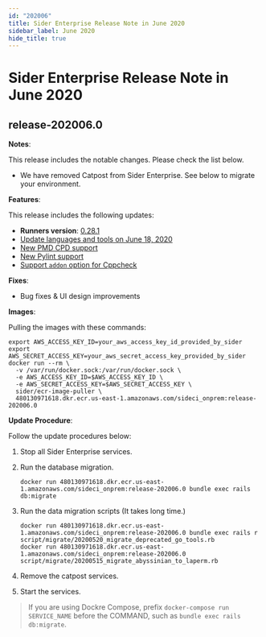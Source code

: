 ```yaml
---
id: "202006"
title: Sider Enterprise Release Note in June 2020
sidebar_label: June 2020
hide_title: true
---
```


# Sider Enterprise Release Note in June 2020

## release-202006.0

**Notes**:

This release includes the notable changes. Please check the list below.

- We have removed Catpost from Sider Enterprise. See below to migrate your environment.

**Features**:

This release includes the following updates:

- **Runners version**: [0.28.1](https://github.com/sider/runners/releases/tag/0.28.1)
- [Update languages and tools on June 18, 2020](../../news/2020.md#update-languages-and-tools-on-june-18-2020)
- [New PMD CPD support](../../news/2020.md#new-pmd-cpd-support)
- [New Pylint support](../../news/2020.md#new-pylint-support)
- [Support `addon` option for Cppcheck](../../news/2020.md#support-addon-option-for-cppcheck)

**Fixes**:

- Bug fixes & UI design improvements

**Images**:

Pulling the images with these commands:

```console
export AWS_ACCESS_KEY_ID=your_aws_access_key_id_provided_by_sider
export AWS_SECRET_ACCESS_KEY=your_aws_secret_access_key_provided_by_sider
docker run --rm \
  -v /var/run/docker.sock:/var/run/docker.sock \
  -e AWS_ACCESS_KEY_ID=$AWS_ACCESS_KEY_ID \
  -e AWS_SECRET_ACCESS_KEY=$AWS_SECRET_ACCESS_KEY \
  sider/ecr-image-puller \
  480130971618.dkr.ecr.us-east-1.amazonaws.com/sideci_onprem:release-202006.0
```

**Update Procedure**:

Follow the update procedures below:

1. Stop all Sider Enterprise services.
2. Run the database migration.

   ```console
   docker run 480130971618.dkr.ecr.us-east-1.amazonaws.com/sideci_onprem:release-202006.0 bundle exec rails db:migrate
   ```

3. Run the data migration scripts (It takes long time.)

   ```console
   docker run 480130971618.dkr.ecr.us-east-1.amazonaws.com/sideci_onprem:release-202006.0 bundle exec rails r script/migrate/20200520_migrate_deprecated_go_tools.rb
   docker run 480130971618.dkr.ecr.us-east-1.amazonaws.com/sideci_onprem:release-202006.0 script/migrate/20200515_migrate_abyssinian_to_laperm.rb
   ```

4. Remove the catpost services.
5. Start the services.

> If you are using Dockre Compose, prefix `docker-compose run SERVICE_NAME` before the COMMAND, such as `bundle exec rails db:migrate`.
